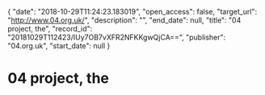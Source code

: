 {
  "date": "2018-10-29T11:24:23.183019", 
  "open_access": false, 
  "target_url": "http://www.04.org.uk/", 
  "description": "", 
  "end_date": null, 
  "title": "04 project, the", 
  "record_id": "20181029T112423/IUy7OB7vXFR2NFKKgwQjCA==", 
  "publisher": "04.org.uk", 
  "start_date": null
}

# 04 project, the

